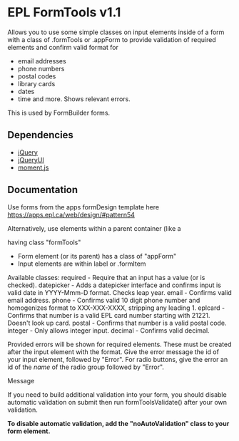 EPL FormTools v1.1
==================

Allows you to use some simple classes on input elements inside of a form with
a class of .formTools or .appForm to provide validation of required elements
and confirm valid format for
* email addresses
* phone numbers
* postal codes
* library cards
* dates
* time
and more.
Shows relevant errors.

This is used by FormBuilder forms.

Dependencies
------------
- [jQuery](https://jquery.com/)
- [jQueryUI](https://jqueryui.com/)
- [moment.js](https://momentjs.com/)

Documentation
-------------

Use forms from the apps formDesign template here
https://apps.epl.ca/web/design/#pattern54

Alternatively, use elements within a parent container (like a <form> having class "formTools"

- Form element (or its parent) has a class of "appForm"
- Input elements are within label or .formItem

Available classes:
required - Require that an input has a value (or is checked).
datepicker - Adds a datepicker interface and confirms input is valid date in YYYY-Mmm-D format. Checks leap year.
email - Confirms valid email address.
phone - Confirms valid 10 digit phone number and homogenizes format to XXX-XXX-XXXX, stripping any leading 1.
eplcard - Confirms that number is a valid EPL card number starting with 21221. Doesn't look up card.
postal - Confirms that number is a valid postal code.
integer - Only allows integer input.
decimal - Confirms valid decimal.


Provided errors will be shown for required elements. These must be created after the input element with the format.
Give the error message the id of your input element, followed by "Error".
For radio buttons, give the error an id of the *name* of the radio group followed by "Error".
<div class="error hidden" id="idError">Message</div>

If you need to build additional validation into your form, you should disable automatic validation on submit
then run formToolsValidate() after your own validation.

**To disable automatic validation, add the "noAutoValidation" class to your form element.**